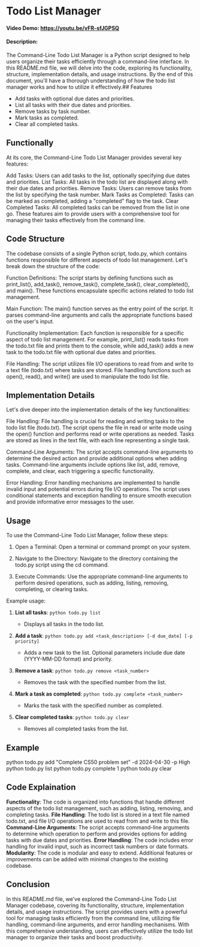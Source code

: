 # Todo List Manager
#### Video Demo:  https://youtu.be/vFR-sfJGPSQ
#### Description:
The Command-Line Todo List Manager is a Python script designed to help users organize their tasks efficiently through a command-line interface. In this README.md file, we will delve into the code, exploring its functionality, structure, implementation details, and usage instructions. By the end of this document, you'll have a thorough understanding of how the todo list manager works and how to utilize it effectively.## Features

- Add tasks with optional due dates and priorities.
- List all tasks with their due dates and priorities.
- Remove tasks by task number.
- Mark tasks as completed.
- Clear all completed tasks.

## Functionally
At its core, the Command-Line Todo List Manager provides several key features:

Add Tasks: Users can add tasks to the list, optionally specifying due dates and priorities.
List Tasks: All tasks in the todo list are displayed along with their due dates and priorities.
Remove Tasks: Users can remove tasks from the list by specifying the task number.
Mark Tasks as Completed: Tasks can be marked as completed, adding a "completed" flag to the task.
Clear Completed Tasks: All completed tasks can be removed from the list in one go.
These features aim to provide users with a comprehensive tool for managing their tasks effectively from the command line.
## Code Structure

The codebase consists of a single Python script, todo.py, which contains functions responsible for different aspects of todo list management. Let's break down the structure of the code:

Function Definitions: The script starts by defining functions such as print_list(), add_task(), remove_task(), complete_task(), clear_completed(), and main(). These functions encapsulate specific actions related to todo list management.

Main Function: The main() function serves as the entry point of the script. It parses command-line arguments and calls the appropriate functions based on the user's input.

Functionality Implementation: Each function is responsible for a specific aspect of todo list management. For example, print_list() reads tasks from the todo.txt file and prints them to the console, while add_task() adds a new task to the todo.txt file with optional due dates and priorities.

File Handling: The script utilizes file I/O operations to read from and write to a text file (todo.txt) where tasks are stored. File handling functions such as open(), read(), and write() are used to manipulate the todo list file.
## Implementation Details
Let's dive deeper into the implementation details of the key functionalities:

File Handling: File handling is crucial for reading and writing tasks to the todo list file (todo.txt). The script opens the file in read or write mode using the open() function and performs read or write operations as needed. Tasks are stored as lines in the text file, with each line representing a single task.

Command-Line Arguments: The script accepts command-line arguments to determine the desired action and provide additional options when adding tasks. Command-line arguments include options like list, add, remove, complete, and clear, each triggering a specific functionality.

Error Handling: Error handling mechanisms are implemented to handle invalid input and potential errors during file I/O operations. The script uses conditional statements and exception handling to ensure smooth execution and provide informative error messages to the user.


## Usage
To use the Command-Line Todo List Manager, follow these steps:

1. Open a Terminal: Open a terminal or command prompt on your system.

2. Navigate to the Directory: Navigate to the directory containing the todo.py script using the cd command.

3. Execute Commands: Use the appropriate command-line arguments to perform desired operations, such as adding, listing, removing, completing, or clearing tasks.

Example usage:


1. **List all tasks**: `python todo.py list`
   - Displays all tasks in the todo list.

2. **Add a task**: `python todo.py add <task_description> [-d due_date] [-p priority]`
   - Adds a new task to the list. Optional parameters include due date (YYYY-MM-DD format) and priority.

3. **Remove a task**: `python todo.py remove <task_number>`
   - Removes the task with the specified number from the list.

4. **Mark a task as completed**: `python todo.py complete <task_number>`
   - Marks the task with the specified number as completed.

5. **Clear completed tasks**: `python todo.py clear`
   - Removes all completed tasks from the list.

## Example
python todo.py add "Complete CS50 problem set" -d 2024-04-30 -p High
python todo.py list
python todo.py complete 1
python todo.py clear

## Code Explaination
**Functionality**: The code is organized into functions that handle different aspects of the todo list management, such as adding, listing, removing, and completing tasks.
**File Handling**: The todo list is stored in a text file named todo.txt, and file I/O operations are used to read from and write to this file.
**Command-Line Arguments**: The script accepts command-line arguments to determine which operation to perform and provides options for adding tasks with due dates and priorities.
**Error Handling**: The code includes error handling for invalid input, such as incorrect task numbers or date formats.
**Modularity**: The code is modular and easy to extend. Additional features or improvements can be added with minimal changes to the existing codebase.

## Conclusion
In this README.md file, we've explored the Command-Line Todo List Manager codebase, covering its functionality, structure, implementation details, and usage instructions. The script provides users with a powerful tool for managing tasks efficiently from the command line, utilizing file handling, command-line arguments, and error handling mechanisms. With this comprehensive understanding, users can effectively utilize the todo list manager to organize their tasks and boost productivity.
